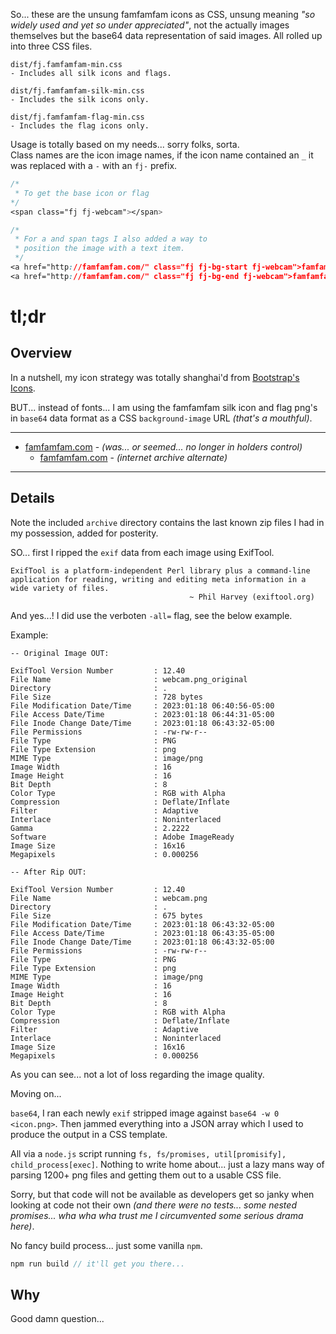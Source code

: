 So... these are the unsung famfamfam icons as CSS, unsung meaning _"so widely used and yet so under appreciated"_, not the actually images themselves but the base64 data representation of said images. All rolled up into three CSS files.

```
dist/fj.famfamfam-min.css
- Includes all silk icons and flags.

dist/fj.famfamfam-silk-min.css
- Includes the silk icons only.

dist/fj.famfamfam-flag-min.css
- Includes the flag icons only.
```

Usage is totally based on my needs... sorry folks, sorta.  
Class names are the icon image names, if the icon name contained an `_` it was replaced
with a `-` with an `fj-` prefix.
```css
/*
 * To get the base icon or flag
*/
<span class="fj fj-webcam"></span>

/* 
 * For a and span tags I also added a way to 
 * position the image with a text item.
 */
<a href="http://famfamfam.com/" class="fj fj-bg-start fj-webcam">famfamfam.com</a>
<a href="http://famfamfam.com/" class="fj fj-bg-end fj-webcam">famfamfam.com</a>
```


# tl;dr

## Overview

In a nutshell, my icon strategy was totally shanghai'd from [Bootstrap's Icons](https://icons.getbootstrap.com/).

BUT... instead of fonts... I am using the famfamfam silk icon and flag png's in `base64` data format as a CSS `background-image` URL _(that's a mouthful)_.

---
- [famfamfam.com](http://www.famfamfam.com/) - _(was... or seemed... no longer in holders control)_  
  - [famfamfam.com](https://web.archive.org/web/20230109095739/http://www.famfamfam.com/) - _(internet archive alternate)_
---

## Details

Note the included `archive` directory contains the last known zip files I had in my possession, added for posterity.

SO... first I ripped the `exif` data from each image using ExifTool.

```
ExifTool is a platform-independent Perl library plus a command-line application for reading, writing and editing meta information in a wide variety of files.
                                        ~ Phil Harvey (exiftool.org)
```
And yes...! I did use the verboten `-all=` flag, see the below example.

Example:
```
-- Original Image OUT:

ExifTool Version Number         : 12.40
File Name                       : webcam.png_original
Directory                       : .
File Size                       : 728 bytes
File Modification Date/Time     : 2023:01:18 06:40:56-05:00
File Access Date/Time           : 2023:01:18 06:44:31-05:00
File Inode Change Date/Time     : 2023:01:18 06:43:32-05:00
File Permissions                : -rw-rw-r--
File Type                       : PNG
File Type Extension             : png
MIME Type                       : image/png
Image Width                     : 16
Image Height                    : 16
Bit Depth                       : 8
Color Type                      : RGB with Alpha
Compression                     : Deflate/Inflate
Filter                          : Adaptive
Interlace                       : Noninterlaced
Gamma                           : 2.2222
Software                        : Adobe ImageReady
Image Size                      : 16x16
Megapixels                      : 0.000256

-- After Rip OUT:

ExifTool Version Number         : 12.40
File Name                       : webcam.png
Directory                       : .
File Size                       : 675 bytes
File Modification Date/Time     : 2023:01:18 06:43:32-05:00
File Access Date/Time           : 2023:01:18 06:43:35-05:00
File Inode Change Date/Time     : 2023:01:18 06:43:32-05:00
File Permissions                : -rw-rw-r--
File Type                       : PNG
File Type Extension             : png
MIME Type                       : image/png
Image Width                     : 16
Image Height                    : 16
Bit Depth                       : 8
Color Type                      : RGB with Alpha
Compression                     : Deflate/Inflate
Filter                          : Adaptive
Interlace                       : Noninterlaced
Image Size                      : 16x16
Megapixels                      : 0.000256
```

As you can see... not a lot of loss regarding the image quality.

Moving on...

`base64`, I ran each newly `exif` stripped image against `base64 -w 0 <icon.png>`. Then jammed everything into a JSON array which I used to produce the output in a CSS template.

All via a `node.js` script running `fs, fs/promises, util[promisify], child_process[exec]`. Nothing to write home about... just a lazy mans way of parsing 1200+ png files and getting them out to a usable CSS file.

Sorry, but that code will not be available as developers get so janky when looking at code not their own _(and there were no tests... some nested promises... wha wha wha trust me I circumvented some serious drama here)_.

No fancy build process... just some vanilla `npm`.

```javascript
npm run build // it'll get you there...
```

## Why
Good damn question...